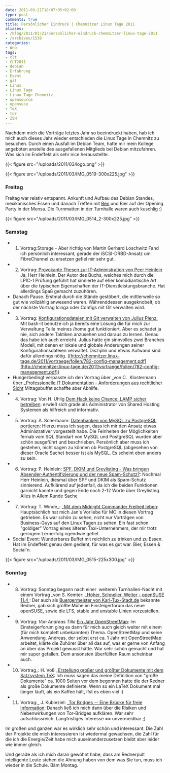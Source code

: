 ```yaml
---
date: 2011-03-21T18:07:05+02:00
type: post
comments: true
title: Persönlicher Eindruck | Chemnitzer Linux Tage 2011
aliases:
- /blog/2011/03/21/personlicher-eindruck-chemnitzer-linux-tage-2011
- /archives/1538
categories:
- Web
tags:
- clt
- CLT2011
- debian
- Erfahrung
- Event
- git
- Linux
- Linux Tage
- Linux Tage Chemnitz
- opensource
- opensuse
- TeX
- tor
- ZSH
---
```


Nachdem mich die Vorträge letztes Jahr so beeindruckt haben, hab ich mich
auch dieses Jahr wieder entschieden die Linux Tage in Chemnitz zu besuchen.
Durch einen Ausfall im Debian Team, hatte mir mein Kollege angeboten
anstelle des ausgefallenen Mitglieds bei Debian mitzufahren. Was sich im
Endeffekt als sehr nice herausstellte.

{{< figure src="/uploads/2011/03/logo.png" >}}

{{< figure src="/uploads/2011/03/IMG_0519-300x225.jpg" >}}

### Freitag

Freitag war relativ entspannt. Ankunft und Aufbau des Debian Standes,
mexikanisches Essen und danach Treffen mit [Ben](http://zeroathome.de/) und
Bier auf der Opening Party in der Mensa. Die Turnmatten in der Turnhalle
waren auch kuschlig :)

{{< figure src="/uploads/2011/03/IMG_0514_2-300x225.jpg" >}}

### Samstag

  * 1. Vortrag:Storage - Aber richtig von Martin Gerhard Loschwitz Fand ich
    persönlich interessant, gerade der iSCSI-DRBD-Ansatz um FibreChannel zu
    ersetzen gefiel mir sehr gut.
  * 2. Vortrag:[ Provokante Thesen zur IT-Administration von Peer Heinlein](http://chemnitzer.linux-tage.de/2011/vortraege/745) Ja, Herr
    Heinlein. Der Autor des Buchs, welches mich durch die LPIC-1 Prüfung
    geführt hat sinnierte auf eher komödiantische Art über die typischen
    Eigenschaften der IT-Dienstleistungsbranche. Hat allerdings Spaß
    gemacht zuzuhören.
  * Danach Pause. Erstmal durch die Stände gestöbert, die mittlerweile so
    gut wie vollzählig anwesend waren. Währenddessen ausgeknobelt, ob der
    nächste Vortrag Icinga oder Configs mit Git verwalten wird.
  * 3. Vortrag: [Konfigurationsdateien mit Git verwalten von Julius Plenz.](http://chemnitzer.linux-tage.de/2011/vortraege/782) Mit bash-it
    benutze ich ja bereits eine Lösung die für mich zur Verwaltung Teile
    meines /home gut funktioniert. Aber es schadet ja nie, sich andere
    Taktiken anzusehen und daraus zu lernen. Genau das habe ich auch
    erreicht. Julius hatte ein sinnvolles zwei Branches Modell, mit denen
    er lokale und globale Änderungen seiner Konfigurationsdateien
    verwaltet. Disziplin und etwas Aufwand sind dafür allerdings nötig.
    ([http://chemnitzer.linux-tage.de/2011/vortraege/folien/782-config-management.pdf](http://chemnitzer.linux-tage.de/2011/vortraege/folien/782-config-management.pdf))
  * Hungerbedingt verpasste ich den Vortrag über _von C.  Klostermann über
    _[Professionelle IT Dokumentation - Anforderungen aus rechtlicher Sicht](http://chemnitzer.linux-tage.de/2011/vortraege/626)
    Mittagsbuffet schaffte aber Abhilfe.
  * 4. Vortrag: Von H. Uhlig [Dem Hack keine Chance: LAMP sicher betreiben](http://chemnitzer.linux-tage.de/2011/vortraege/736): erwieß
    sich grade als Administrator von Shared Hosting Systemen als hilfreich
    und informativ.
  * 5. Vortrag: A. Scherbaum: [Datenbanken von MySQL zu PostgreSQL portieren](http://chemnitzer.linux-tage.de/2011/vortraege/635): Hierzu
    muss ich sagen, dass ich mir den Ansatz etwas Administrativer
    vorgestellt habe. Die Feinheiten der Möglichkeiten fernab vom SQL
    Standart von MySQL und PostgreSQL wurden aber schön ausgeführt und
    beschrieben. Persönlich aber muss ich gestehen, nicht sagen zu können
    ob PostgreSQL (abgesehen von dieser Oracle Sache) besser ist als MySQL.
    Es scheint eben anders zu sein.
  * 6. Vortrag: P. Heinlein: [SPF, DKIM und Greylisting - Was bringen Absender-Authentifizierung und der neue Spam-Schutz?](http://chemnitzer.linux-tage.de/2011/vortraege/742): Nochmal Herr
    Heinlein, diesmal über SPF und DKIM als Spam-Schutz sinnierend.
    Aufklärend auf jedenfall, da ich die beiden Funktionen garnicht kannte
    und gegen Ende noch 2-12 Worte über Greylisting. Alles in Allem Runde
    Sache
  * 7. Vortrag: T. Winde_: _[Mit dem Midnight Commander Freiheit leben](http://chemnitzer.linux-tage.de/2011/vortraege/750):
    Hauptsächlich hat mich Jan's Vorliebe für MC in diesen Vortrag
    getrieben. Es war schön zu sehen, nicht nur Vorträgen von Business-Guys
    auf den Linux Tagen zu sehen. Ein fast schon "goldiger" Vortrag eines
    älteren Taxi-Unternehmers, der mir trotz geringem Lernerfolg irgendwie
    gefiel.
  * Social Event: Wunderbares Buffet mit reichlich zu trinken und zu Essen.
    Hat im Endeffekt genau dem gedient, für was es gut war. Bier, Essen &
    Social'n.

{{< figure src="/uploads/2011/03/IMG_0515-225x300.jpg" >}}

### Sonntag

  * 8. Vortrag: Sonntag begann nach einer  weiteren Turnhallen-Nacht mit
    einem Vortrag _von S. Kemter: _[Höher, Schneller, Weiter - openSUSE 11.4 ](http://chemnitzer.linux-tage.de/2011/vortraege/690): Der auch
    als [Buergermeister von Karl-Tux-Stadt.de](http://karl-tux-stadt.de/ktuxs/) bekannte Redner,
    gab sich größte Mühe im Einsteigerforum das neue openSUSE, sowie die
    LTS, stable und unstable Linien vorzustellen.
  * 9. Vortrag: _Von Andreas Tille_ [Ein Jahr OpenStreetMap](http://chemnitzer.linux-tage.de/2011/vortraege/636): Im
    Einsteigerforum ging es dann für mich auch gleich weiter mit einem (für
    mich komplett unbekannten) Thema. OpenStreetMap und seine Anwendung.
    Andreas, der selbst erst ca. 1 Jahr mit OpenStreetMap arbeitet, klärte
    die Zuhörer über all das auf, was er gerne von Anfang an über das
    Projekt gewusst hätte. War sehr schön gemacht und hat mir super
    gefallen. Dem ansonsten überfüllten Raum scheinbar auch.
  * 10. Vortrag_: H. Voß _[Erstellung großer und größter Dokumente mit dem Satzsystem TeX](http://chemnitzer.linux-tage.de/2011/vortraege/720): Ich muss
    sagen das meine Definition von "große Dokumente" ca. 1000 Seiten vor
    dem begonnen hatte die der Redner als große Dokumente definierte. Wenn
    so ein LaTeX Dokument mal länger läuft, als ein Kaffee hält, ifst es
    eben viel :)
  * 11. Vortrag:_ J. Kubieziel: _[Tor Bridges -- Eine Brücke für freie Information](http://chemnitzer.linux-tage.de/2011/vortraege/796):
    Danach ließ ich mich dann über die Risiken und Nebenwirkungen von
    Tor-Bridges aufklären. War sehr aufschlussreich. Langfristiges
    Interesse == unvermeidbar ;)

Im großen und ganzen war es wirklich sehr schön und interessant. Die Zahl
der Projekte die mich interessieren ist wiedermal gewachsen, die Zahl für
die ich die Energie/Zeit habe mich auseinanderzusetzen bleibt aber leider
wie immer gleich.

Und gerade als ich mich daran gewöhnt habe, dass am Rednerpult intelligente
Leute stehen die Ahnung haben von dem was Sie tun, muss ich wieder in die
Schule. Bäm Montag.
